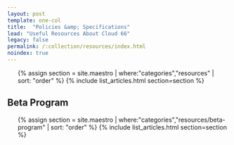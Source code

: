 ```yaml
---
layout: post
template: one-col
title:  "Policies &amp; Specifications"
lead: "Useful Resources About Cloud 66"
legacy: false
permalink: /:collection/resources/index.html
noindex: true
---
```


<div class="Toc Toc--howto">
    <ul>
    {% assign section = site.maestro | where:"categories","resources" | sort: "order" %}
    {% include list_articles.html section=section %}
    </ul>
    <h2>Beta Program</h2>
    <ul>
    {% assign section = site.maestro | where:"categories","resources/beta-program" | sort: "order" %}
    {% include list_articles.html section=section %}
    </ul>
</div><!--/.Toc-->
